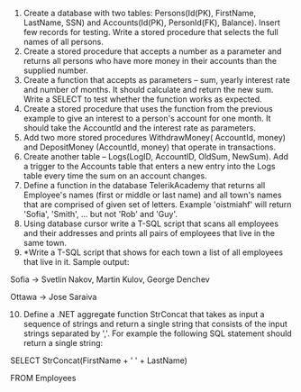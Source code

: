 1.	Create a database with two tables: Persons(Id(PK), FirstName, LastName, SSN) and Accounts(Id(PK), PersonId(FK), Balance). Insert few records for testing. Write a stored procedure that selects the full names of all persons.
2.	Create a stored procedure that accepts a number as a parameter and returns all persons who have more money in their accounts than the supplied number.
3.	Create a function that accepts as parameters – sum, yearly interest rate and number of months. It should calculate and return the new sum. Write a SELECT to test whether the function works as expected.
4.	Create a stored procedure that uses the function from the previous example to give an interest to a person's account for one month. It should take the AccountId and the interest rate as parameters.
5.	Add two more stored procedures WithdrawMoney( AccountId, money) and DepositMoney (AccountId, money) that operate in transactions.
6.	Create another table – Logs(LogID, AccountID, OldSum, NewSum). Add a trigger to the Accounts table that enters a new entry into the Logs table every time the sum on an account changes.
7.	Define a function in the database TelerikAcademy that returns all Employee's names (first or middle or last name) and all town's names that are comprised of given set of letters. Example 'oistmiahf' will return 'Sofia', 'Smith', … but not 'Rob' and 'Guy'.
8.	Using database cursor write a T-SQL script that scans all employees and their addresses and prints all pairs of employees that live in the same town.
9.	*Write a T-SQL script that shows for each town a list of all employees that live in it. Sample output:

Sofia -> Svetlin Nakov, Martin Kulov, George Denchev

Ottawa -> Jose Saraiva

10.	Define a .NET aggregate function StrConcat that takes as input a sequence of strings and return a single string that consists of the input strings separated by ','. For example the following SQL statement should return a single string:

SELECT StrConcat(FirstName + ' ' + LastName)

FROM Employees
